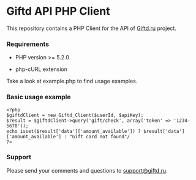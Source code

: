 Giftd API PHP Client
================

This repository contains a PHP Client for the API of [Giftd.ru](https://giftd.ru) project.

### Requirements

- PHP version >= 5.2.0

- php-cURL extension

Take a look at example.php to find usage examples.

### Basic usage example

    <?php
    $giftdClient = new Giftd_Client($userId, $apiKey);
    $result = $giftdClient->query('gift/check', array('token' => '1234-5678'));
    echo isset($result['data']['amount_available']) ? $result['data']['amount_available'] : "Gift card not found"/
    ?>

### Support

Please send your comments and questions to support@giftd.ru.